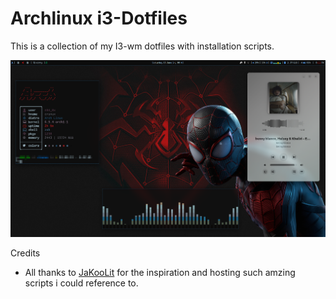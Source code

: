 # Archlinux i3-Dotfiles

This is a collection of my I3-wm dotfiles with installation scripts.

<img class="fit-picture" src="./resources/Rice_img.png" alt="RICE IMG" />

Credits

- All thanks to [JaKooLit](https://github.com/JaKooLit) for the inspiration and hosting such amzing scripts i could reference to.
